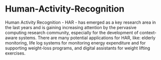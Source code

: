 Human-Activity-Recognition
==========================

Human Activity Recognition - HAR - has emerged as a key research area in the last years and is gaining increasing attention by the pervasive computing research community, especially for the development of context-aware systems. There are many potential applications for HAR, like: elderly monitoring, life log systems for monitoring energy expenditure and for supporting weight-loss programs, and digital assistants for weight lifting exercises. 
